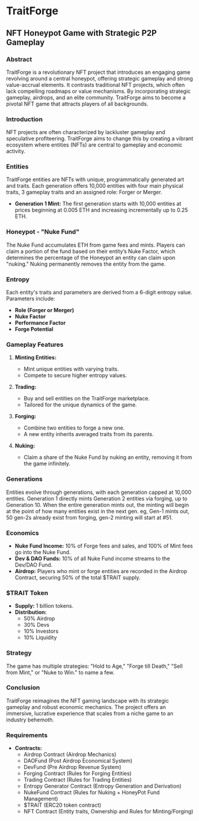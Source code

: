 # TraitForge

## NFT Honeypot Game with Strategic P2P Gameplay

### Abstract

TraitForge is a revolutionary NFT project that introduces an engaging game revolving around a central honeypot, offering strategic gameplay and strong value-accrual elements. It contrasts traditional NFT projects, which often lack compelling roadmaps or value mechanisms. By incorporating strategic gameplay, airdrops, and an elite community. TraitForge aims to become a pivotal NFT game that attracts players of all backgrounds.

### Introduction

NFT projects are often characterized by lackluster gameplay and speculative profiteering. TraitForge aims to change this by creating a vibrant ecosystem where entities (NFTs) are central to gameplay and economic activity.

### Entities

TraitForge entities are NFTs with unique, programmatically generated art and traits. Each generation offers 10,000 entities with four main physical traits, 3 gameplay traits and an assigned role: Forger or Merger.

- **Generation 1 Mint:** The first generation starts with 10,000 entities at prices beginning at 0.005 ETH and increasing incrementally up to 0.25 ETH.

### Honeypot - "Nuke Fund"

The Nuke Fund accumulates ETH from game fees and mints. Players can claim a portion of the fund based on their entity’s Nuke Factor, which determines the percentage of the Honeypot an entity can claim upon "nuking." Nuking permanently removes the entity from the game.

### Entropy

Each entity's traits and parameters are derived from a 6-digit entropy value. Parameters include:
- **Role (Forger or Merger)**
- **Nuke Factor**
- **Performance Factor**
- **Forge Potential**

### Gameplay Features

1. **Minting Entities:**
   - Mint unique entities with varying traits.
   - Compete to secure higher entropy values.

2. **Trading:**
   - Buy and sell entities on the TraitForge marketplace.
   - Tailored for the unique dynamics of the game.

3. **Forging:**
   - Combine two entities to forge a new one.
   - A new entity inherits averaged traits from its parents.

4. **Nuking:**
   - Claim a share of the Nuke Fund by nuking an entity, removing it from the game infinitely.

### Generations

Entities evolve through generations, with each generation capped at 10,000 entities. Generation 1 directly mints Generation 2 entities via forging, up to Generation 10.
When the entire generation mints out, the minting will begin at the point of how many entities exist in the next gen. eg, Gen-1 mints out, 50 gen-2s already exist from forging, gen-2 minting will start at #51.

### Economics

- **Nuke Fund Income:** 10% of Forge fees and sales, and 100% of Mint fees go into the Nuke Fund.
- **Dev & DAO Funds:** 10% of all Nuke Fund income streams to the Dev/DAO Fund.
- **Airdrop:** Players who mint or forge entities are recorded in the Airdrop Contract, securing 50% of the total $TRAIT supply.

### $TRAIT Token

- **Supply:** 1 billion tokens.
- **Distribution:**
  - 50% Airdrop
  - 30% Devs
  - 10% Investors
  - 10% Liquidity

### Strategy

The game has multiple strategies: "Hold to Age," "Forge till Death," "Sell from Mint," or "Nuke to Win." to name a few.

### Conclusion

TraitForge reimagines the NFT gaming landscape with its strategic gameplay and robust economic mechanics. The project offers an immersive, lucrative experience that scales from a niche game to an industry behemoth.

### Requirements

- **Contracts:**
  - Airdrop Contract (Airdrop Mechanics)
  - DAOFund (Post Airdrop Economical System)
  - DevFund (Pre Airdrop Revenue System)
  - Forging Contract (Rules for Forging Entities)
  - Trading Contract (Rules for Trading Entities)
  - Entropy Generator Contract (Entropy Generation and Derivation)
  - NukeFund Contract (Rules for Nuking + HoneyPot Fund Management)
  - $TRAIT (ERC20 token contract)
  - NFT Contract (Entity traits, Ownership and Rules for Minting/Forging)


